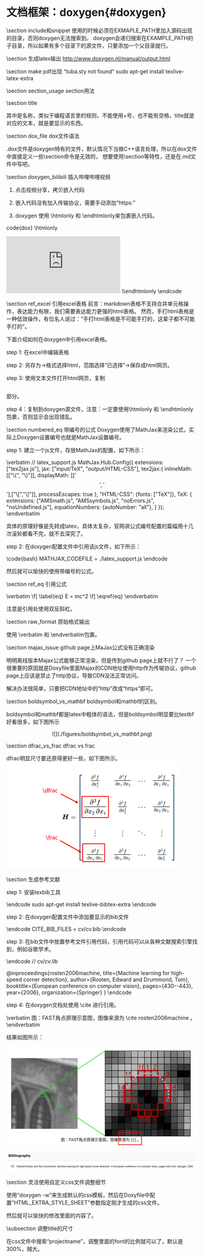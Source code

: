 文档框架：doxygen{#doxygen}
=========================

\section include和snippet
使用的时候必须在EXMAPLE_PATH里加入源码出现的目录，否则doxygen无法搜索到。
doxygen会递归搜索在EXAMPLE_PATH的子目录，所以如果有多个目录下的源文件，只要添加一个父目录就行。

\section 生成latex输出
http://www.doxygen.nl/manual/output.html

\section make pdf出现 “tuba.sty not found“
sudo apt-get install texlive-latex-extra

\section section_usage section用法

\\section <name> title

其中<name>是名称，类似于编程语言里的规则，不能使用+号，也不能有空格，title就是对应的文本，就是要显示的东西。

\section dox_file dox文件语法

.dox文件是doxygen特有的文件，默认情况下当做C++语言处理，所以在dox文件中直接定义一些\\section命令是无效的，
想要使用\\section等特性，还是在.md文件中写吧。

\section doxygen_bilibili 插入哔哩哔哩视频

1. 点击视频分享，拷贝嵌入代码

2. 嵌入代码没有加入传输协议，需要手动添加“https:”

3. doxygen 使用 \\htmlonly 和 \\endhtmlonly来包裹嵌入代码。

code{dox}
\\htmlonly
<iframe src="https://player.bilibili.com/player.html?aid=97804448&bvid=BV1fE411w7ac&cid=166959951&page=1" scrolling="no" border="0" frameborder="no" framespacing="0" allowfullscreen="true"> </iframe>
\\endhtmlonly
\endcode

\section ref_excel 引用excel表格
前言：markdown表格不支持合并单元格操作，表达能力有限，我们需要表达能力更强的html表格。
然而，手打html表格是一种低效操作，有位名人说过：“手打html表格是不可能手打的，这辈子都不可能手打的”。

下面介绍如何在doxygen中引用excel表格。

step 1: 在excel中编辑表格

step 2: 另存为->格式选择html，范围选择“已选择”->保存成html网页。

step 3: 使用文本文件打开html网页，复制<table></table>部分。

step 4：复制到doxygen源文件，注意：一定要使用\\htmlonly 和 \\endhtmlonly包裹，否则显示会出现错乱。


\section numbered_eq 带编号的公式
Doxygen使用了MathJax来渲染公式，实际上Doxygen设置编号也就是MathJax设置编号。

step 1: 建立一个js文件，存放MathJax的配置，如下所示：

\verbatim
// latex_support.js
MathJax.Hub.Config({
    extensions: ["tex2jax.js"],
    jax: ["input/TeX", "output/HTML-CSS"],
    tex2jax:{
        inlineMath: [["\\(", "\\)"]],
        displayMath: [['$$','$$'],["\\[","\\]"]],
        processEscapes: true
    },
    "HTML-CSS": {fonts: ["TeX"]},
    TeX: {
        extensions: ["AMSmath.js", "AMSsymbols.js", "noErrors.js", "noUndefined.js"],
        equationNumbers: {autoNumber: "all"},
    }
});
\endverbatim

具体的原理好像是先转成latex，具体太复杂，官网讲公式编号配置的篇幅用十几次滚轮都看不完，就不去深究了。

step 2: 在doxygen配置文件中引用该js文件，如下所示：

\code{bash}
MATHJAX_CODEFILE = ./latex_support.js
\endcode

然后就可以愉快的使用带编号的公式。


\section ref_eq 引用公式

\verbatim
    \f[
        \label{eq}
        E = mc^2
    \f]
    \\eqref{eq}
\endverbatim

注意是引用处使用双反斜杠。


\section raw_format 原始格式输出

使用 \\verbatim 和 \\endverbatim包裹。


\section majax_issue github page上MaJax公式没有正确渲染

明明离线版本Majax公式能够正常渲染，但是传到github page上就不行了？
一个很重要的原因就是Doxyfile里面Majax的CDN地址使用http作为传输协议，github page上应该是禁止了http协议，导致CDN没法正常访问。

解决办法很简单，只要把CDN地址中的“http”改成“https”即可。


\section boldsymbol_vs_mathbf boldsymbol和mathbf的区别。

boldsymbol和mathbf都是latex中粗体的语法，但是boldsymbol明显要比textbf好看很多，如下图所示
<center>
![](./figures/boldsymbol_vs_mathbf.png)
</center>


\section dfrac_vs_frac dfrac vs frac

dfrac明显尺寸要还原得更好一些，如下图所示。
![](./figures/dfrac_vs_frac.png)


\section 生成参考文献

step 1: 安装texbib工具

\endcode
sudo apt-get install texlive-bibtex-extra
\endcode

step 2: 在doxygen配置文件中添加要显示的bib文件

\endcode
CITE_BIB_FILES         = cv/cv.bib
\endcode

step 3: 在bib文件中放置参考文件引用代码，引用代码可以从各种文献搜索引擎找到，例如谷歌学术。

\endcode
// cv/cv.lib

@inproceedings{rosten2006machine,
  title={Machine learning for high-speed corner detection},
  author={Rosten, Edward and Drummond, Tom},
  booktitle={European conference on computer vision},
  pages={430--443},
  year={2006},
  organization={Springer}
}
\endcode

step 4: 在doxygen文档处使用 \\cite 进行引用。

\verbatim
图：FAST角点原理示意图，图像来源为 \cite rosten2006machine 。
\endverbatim

结果如图所示：

![](./figures/doxygen_cite_bib_01.png)

![](./figures/doxygen_cite_bib_02.png)

\section 灵活使用自定义css文件调整细节

使用“doxygen -w”来生成默认的css模板，然后在Doxyfile中配置“HTML_EXTRA_STYLE_SHEET”参数指定刚才生成的css文件。

然后就可以愉快的修改里面的内容了。

\subsection 调整title的尺寸

在css文件中搜索“projectname”，调整里面的font的比例就可以了，默认是300%，贼大。